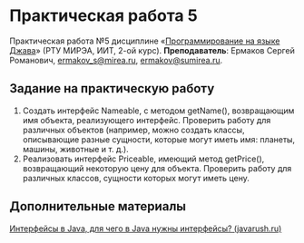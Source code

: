 # Практическая работа 5
Практическая работа №5 дисциплине «[Программирование на языке Джава](https://online-edu.mirea.ru/course/view.php?id=4053)» (РТУ МИРЭА, ИИТ, 2-ой курс).
**Преподаватель**: Ермаков Сергей Романович, ermakov_s@mirea.ru, ermakov@sumirea.ru.

## Задание на практическую работу
1. Создать интерфейс Nameable, с методом getName(), возвращающим
   имя объекта, реализующего интерфейс. Проверить работу для
   различных объектов (например, можно создать классы, описывающие
   разные сущности, которые могут иметь имя: планеты, машины,
   животные и т. д.).
2. Реализовать интерфейс Priceable, имеющий метод getPrice(), возвращающий некоторую цену для объекта. Проверить работу для
   различных классов, сущности которых могут иметь цену.

## Дополнительные материалы

[Интерфейсы в Java, для чего в Java нужны интерфейсы? (javarush.ru)](https://javarush.ru/groups/posts/1981-dlja-chego-v-java-nuzhnih-interfeysih)

